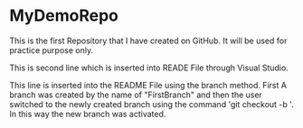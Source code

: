 # MyDemoRepo

This is the first Repository that I have created on GitHub. It will be used for practice purpose only.

This is second line which is inserted into READE File through Visual Studio.

This line is inserted into the README File using the branch method. First A branch was created by the name of "FirstBranch" and then the user switched to the newly created branch using the command 'git checkout -b <branch name>'. In this way the new branch was activated.

